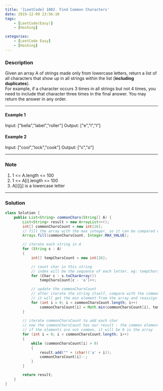 ```yaml
---
title: '[LeetCode] 1002. Find Common Characters'
date: 2019-12-09 23:56:10
tags:
    - [LeetCode(Easy)]
    - [Hashing]

categories:
    - [LeetCode Easy]
    - [Hashing]
---
```


### Description
Given an array A of strings made only from lowercase letters, return a list of all characters that show up in all strings within the list (**including duplicates**).  
For example, if a character occurs 3 times in all strings but not 4 times, you need to include that character three times in the final answer.
You may return the answer in any order.

<!-- more -->

---

#### Example 1
Input: ["bella","label","roller"]
Output: ["e","l","l"]

#### Example 2
Input: ["cool","lock","cook"]
Output: ["c","o"]

---

### Note
1. 1 <= A.length <= 100
2. 1 <= A[i].length <= 100
3. A[i][j] is a lowercase letter

---

### Solution

```java
class Solution {
    public List<String> commonChars(String[] A) {
        List<String> result = new ArrayList<>();
        int[] commonCharsCount = new int[26];
        // fill the array with the max integer, so it can be compared with 
        Arrays.fill(commonCharsCount, Integer.MAX_VALUE);

        // iterate each string in A
        for (String s : A)
        {
            int[] tempCharsCount = new int[26];

            // count char in this string
            // index will be the sequence of each letter. eg: tempCharsCount[0] : a, tempCharsCount[1] : b
            for (Char c : s.toCharArray())
                tempCharsCount[c - 'a']++;

            // update the commonCharsCount
            // after iterate the string itself, compare with the common char array, 
            // it will get the min element from the array and reassign to the common char array
            for (int i = 0; i < commonCharsCount.length; i++)
                commonCharsCount[i] = Math.min(commonCharsCount[i], tempCharsCount[i]);
        }
        
        // iterate commonCharsCount to add each char
        // now the commonCharsCount has our result : the common elements will be marked as the count of the element
        // if the elements are not common, it will be 0 in the array
        for (int i = 0; i < commonCharsCount.length; i++)
        {
            while (commonCharsCount[i] > 0)
            {
                result.add("" + (char)('a' + i));
                commonCharsCount[i]--;
            }
        }

        return result;
    }
}

```